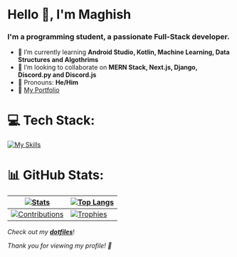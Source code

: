 <h1 align="start">Hello 👋, I'm Maghish </h1>
<h3 align="start">I'm a programming student, a passionate Full-Stack developer.</h3>

- 🔴 I’m currently learning **Android Studio, Kotlin, Machine Learning, Data Structures and Algothrims**
- 🔴 I’m looking to collaborate on **MERN Stack, Next.js, Django, Discord.py and Discord.js**
- 🔴 Pronouns: **He/Him**
- 🔴 [My Portfolio](https://maghi-portfolio.vercel.app/)

 
# 💻 Tech Stack:
[![My Skills](https://skillicons.dev/icons?i=py,django,mongodb,express,react,nodejs,typescript,next,firebase,mysql,postgres,sqlite,prisma,vite,tailwind,html,css,js,discordjs,discord,figma,graphql,vercel,md,ubuntu,vscode,neovim,git,npm,docker&theme=dark)](https://skillicons.dev)


# 📊 GitHub Stats:
| <a href="#Maghish-stats"><picture><source srcset="https://github-readme-stats-git-masterrstaa-rickstaa.vercel.app/api?username=Maghish&theme=dracula&text_bold=false&hide_border=true&bg_color=00000000&show_icons=true&hide=issues,contribs&count_private=true&include_all_commits=true" media="(prefers-color-scheme: dark)" /><source srcset="https://github-readme-stats-git-masterrstaa-rickstaa.vercel.app/api?username=Maghish&theme=buefy&show_icons=true&hide_border=true&text_bold=false&hide=issues,contribs&count_private=true&include_all_commits=true&bg_color=00000000" media="(prefers-color-scheme: light), (prefers-color-scheme: no-preference)" /><img src="https://github-readme-stats-git-masterrstaa-rickstaa.vercel.app/api?username=Maghish&theme=buefy&show_icons=true&hide_border=true&text_bold=false&hide=issues,contribs&count_private=true&include_all_commits=true&bg_color=00000000" alt="Stats" /></picture></a> | <a href="#Maghish-stats"><picture><source srcset="https://github-readme-stats-git-masterrstaa-rickstaa.vercel.app/api/top-langs/?username=Maghish&layout=compact&theme=dracula&text_bold=false&hide_border=true&bg_color=00000000" media="(prefers-color-scheme: dark)" /><source srcset="https://github-readme-stats-git-masterrstaa-rickstaa.vercel.app/api/top-langs/?username=Maghish&layout=compact&theme=buefy&text_bold=false&hide_border=true&bg_color=00000000" media="(prefers-color-scheme: light), (prefers-color-scheme: no-preference)" /><img src="https://github-readme-stats-git-masterrstaa-rickstaa.vercel.app/api/top-langs/?username=Maghish&layout=compact&theme=buefy&text_bold=false&hide_border=true" alt="Top Langs" /></picture></a> |
| ------------- | ------------- |
| <a href="#Maghish-stats"><picture><source srcset="https://github-readme-streak-stats.herokuapp.com?user=Maghish&theme=dracula&border_radius=0&background=FFFFFF00&border=30363D&stroke=30363D&hide_border=true" media="(prefers-color-scheme: dark)" /><source srcset="https://github-readme-streak-stats.herokuapp.com?user=Maghish&theme=buefy&border_radius=0&background=FFFFFF00&border=D0D7DE&stroke=D0D7DE&hide_border=true" media="(prefers-color-scheme: light), (prefers-color-scheme: no-preference)" /><img src="https://github-readme-streak-stats.herokuapp.com?user=Maghish&theme=buefy&border_radius=0&background=FFFFFF00&border=D0D7DE&stroke=D0D7DE&hide_border=true" alt="Contributions" /></picture></a> | <a href="#Maghish-stats">![Trophies](https://github-profile-trophy.vercel.app/?username=Maghish&theme=dark_lover&row=2&column=3&rank=SECRET,SSS,SS,S,AAA,AA,A,B,C&no-frame=true&margin-w=6&margin-h=6&no-bg=true)</a> |

_Check out my **[dotfiles](https://github.com/Maghish/dotfiles)**_!

_Thank you for viewing my profile! 👋_
